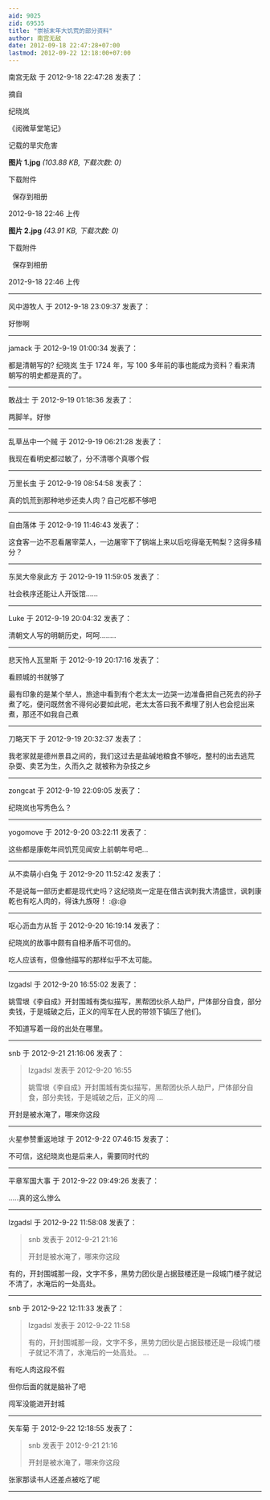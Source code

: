 ```yaml
---
aid: 9025
zid: 69535
title: "崇祯末年大饥荒的部分资料"
author: 南宫无敌
date: 2012-09-18 22:47:28+07:00
lastmod: 2012-09-22 12:18:00+07:00
---
```


南宫无敌 于 2012-9-18 22:47:28 发表了：

摘自

纪晓岚

《阅微草堂笔记》

记载的旱灾危害

**图片 1.jpg** _(103.88 KB, 下载次数: 0)_

下载附件

&nbsp;
保存到相册

2012-9-18 22:46 上传

**图片 2.jpg** _(43.91 KB, 下载次数: 0)_

下载附件

&nbsp;
保存到相册

2012-9-18 22:46 上传

---

风中游牧人 于 2012-9-18 23:09:37 发表了：

好惨啊

---

jamack 于 2012-9-19 01:00:34 发表了：

都是清朝写的? 纪晓岚 生于 1724 年，写 100 多年前的事也能成为资料？看来清朝写的明史都是真的了。

---

敢战士 于 2012-9-19 01:18:36 发表了：

两脚羊。好惨

---

乱草丛中一个贼 于 2012-9-19 06:21:28 发表了：

我现在看明史都过敏了，分不清哪个真哪个假

---

万里长虫 于 2012-9-19 08:54:58 发表了：

真的饥荒到那种地步还卖人肉？自己吃都不够吧

---

自由落体 于 2012-9-19 11:46:43 发表了：

这食客一边不忍看屠宰菜人，一边屠宰下了锅端上来以后吃得毫无鸭梨？这得多精分？

---

东吴大帝泉此方 于 2012-9-19 11:59:05 发表了：

社会秩序还能让人开饭馆……

---

Luke 于 2012-9-19 20:04:32 发表了：

清朝文人写的明朝历史，呵呵........

---

悲天怜人瓦里斯 于 2012-9-19 20:17:16 发表了：

看顾城的书就够了

最有印象的是某个举人，旅途中看到有个老太太一边哭一边准备把自己死去的孙子煮了吃，便问既然舍不得何必要如此呢，老太太答曰我不煮埋了别人也会挖出来煮，那还不如我自己煮

---

刀略天下 于 2012-9-19 20:32:37 发表了：

我老家就是德州景县之间的，我们这过去是盐碱地粮食不够吃，整村的出去逃荒 杂耍、卖艺为生，久而久之 就被称为杂技之乡

---

zongcat 于 2012-9-19 22:09:05 发表了：

纪晓岚也写秀色么？

---

yogomove 于 2012-9-20 03:22:11 发表了：

这些都是康乾年间饥荒见闻安上前朝年号吧...

---

从不卖萌小白兔 于 2012-9-20 11:52:42 发表了：

不是说每一部历史都是现代史吗？这纪晓岚一定是在借古讽刺我大清盛世，讽刺康乾也有吃人肉的，得诛九族呀！
:@:@

---

呕心沥血方从哲 于 2012-9-20 16:19:14 发表了：

纪晓岚的故事中颇有自相矛盾不可信的。

吃人应该有，但像他描写的那样似乎不太可能。

---

lzgadsl 于 2012-9-20 16:55:02 发表了：

姚雪垠《李自成》开封围城有类似描写，黑帮团伙杀人劫尸，尸体部分自食，部分卖钱，于是城破之后，正义的闯军在人民的带领下镇压了他们。

不知道写着一段的出处在哪里。

---

snb 于 2012-9-21 21:16:06 发表了：

> lzgadsl 发表于 2012-9-20 16:55
>
> 姚雪垠《李自成》开封围城有类似描写，黑帮团伙杀人劫尸，尸体部分自食，部分卖钱，于是城破之后，正义的闯 ...

开封是被水淹了，哪来你这段

---

火星参赞重返地球 于 2012-9-22 07:46:15 发表了：

不可信，这纪晓岚也是后来人，需要同时代的

---

平章军国大事 于 2012-9-22 09:49:26 发表了：

.....真的这么惨么

---

lzgadsl 于 2012-9-22 11:58:08 发表了：

> snb 发表于 2012-9-21 21:16
>
> 开封是被水淹了，哪来你这段

有的，开封围城那一段，文字不多，黑势力团伙是占据鼓楼还是一段城门楼子就记不清了，水淹后的一处高处。

---

snb 于 2012-9-22 12:11:33 发表了：

> lzgadsl 发表于 2012-9-22 11:58
>
> 有的，开封围城那一段，文字不多，黑势力团伙是占据鼓楼还是一段城门楼子就记不清了，水淹后的一处高处。 ...

有吃人肉这段不假

但你后面的就是脑补了吧

闯军没能进开封城

---

矢车菊 于 2012-9-22 12:18:55 发表了：

> snb 发表于 2012-9-21 21:16
>
> 开封是被水淹了，哪来你这段

张家那读书人还差点被吃了呢

---
